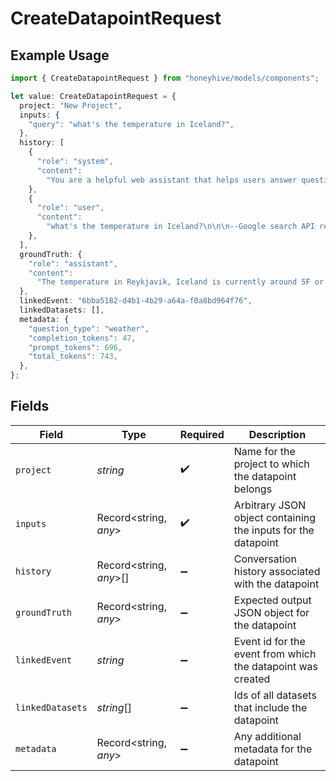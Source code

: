 # CreateDatapointRequest

## Example Usage

```typescript
import { CreateDatapointRequest } from "honeyhive/models/components";

let value: CreateDatapointRequest = {
  project: "New Project",
  inputs: {
    "query": "what's the temperature in Iceland?",
  },
  history: [
    {
      "role": "system",
      "content":
        "You are a helpful web assistant that helps users answer questions about the world based on the information provided to you by Google's search API. Answer the questions as truthfully as you can. In case you are unsure about the correct answer, please respond with \"I apologize but I'm not sure.\"",
    },
    {
      "role": "user",
      "content":
        "what's the temperature in Iceland?\n\n\n--Google search API results below:---\n\n\"snippet\":\"2 Week Extended Forecast in Reykjavik, Iceland ; Feb 4, 29 / 20 °F · Snow showers early. Broken clouds. ; Feb 5, 27 / 16 °F · Light snow. Decreasing cloudiness.\",\"snippet_highlighted_words\":[\"Feb 4, 29 / 20 °F\"]",
    },
  ],
  groundTruth: {
    "role": "assistant",
    "content":
      "The temperature in Reykjavik, Iceland is currently around 5F or -15C. Please note that weather conditions can change rapidly, so it's best to check a reliable source for the most up-to-date information.",
  },
  linkedEvent: "6bba5182-d4b1-4b29-a64a-f0a8bd964f76",
  linkedDatasets: [],
  metadata: {
    "question_type": "weather",
    "completion_tokens": 47,
    "prompt_tokens": 696,
    "total_tokens": 743,
  },
};
```

## Fields

| Field                                                         | Type                                                          | Required                                                      | Description                                                   |
| ------------------------------------------------------------- | ------------------------------------------------------------- | ------------------------------------------------------------- | ------------------------------------------------------------- |
| `project`                                                     | *string*                                                      | :heavy_check_mark:                                            | Name for the project to which the datapoint belongs           |
| `inputs`                                                      | Record<string, *any*>                                         | :heavy_check_mark:                                            | Arbitrary JSON object containing the inputs for the datapoint |
| `history`                                                     | Record<string, *any*>[]                                       | :heavy_minus_sign:                                            | Conversation history associated with the datapoint            |
| `groundTruth`                                                 | Record<string, *any*>                                         | :heavy_minus_sign:                                            | Expected output JSON object for the datapoint                 |
| `linkedEvent`                                                 | *string*                                                      | :heavy_minus_sign:                                            | Event id for the event from which the datapoint was created   |
| `linkedDatasets`                                              | *string*[]                                                    | :heavy_minus_sign:                                            | Ids of all datasets that include the datapoint                |
| `metadata`                                                    | Record<string, *any*>                                         | :heavy_minus_sign:                                            | Any additional metadata for the datapoint                     |